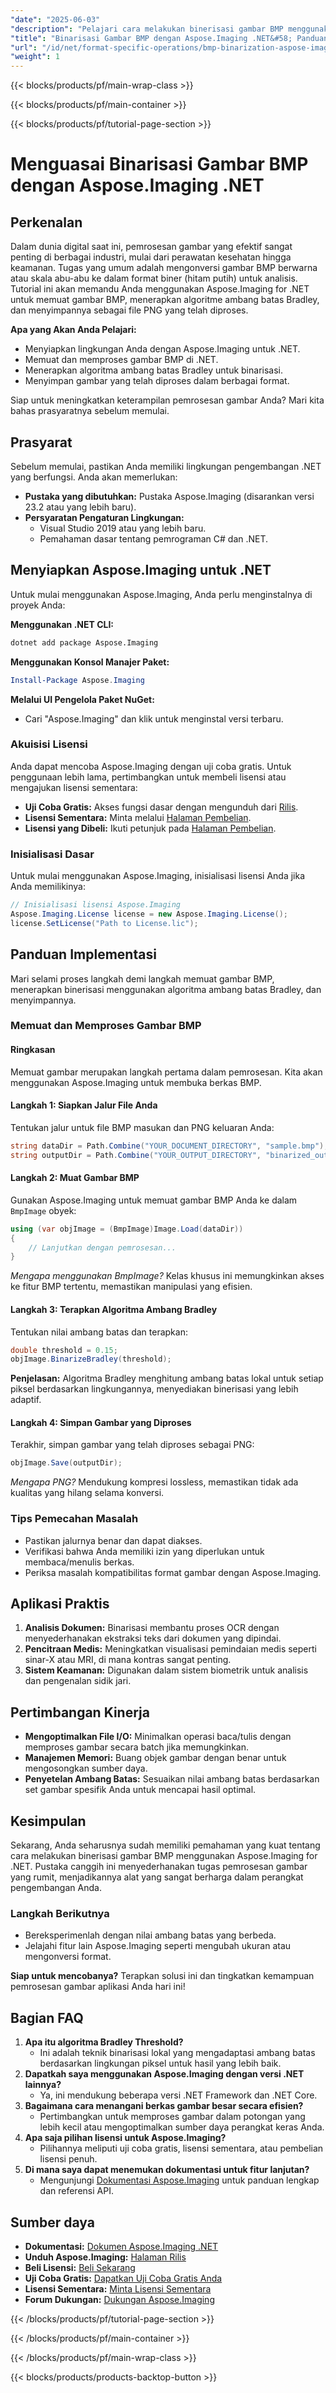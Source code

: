```yaml
---
"date": "2025-06-03"
"description": "Pelajari cara melakukan binerisasi gambar BMP menggunakan algoritma ambang batas Bradley di Aspose.Imaging untuk .NET. Ikuti panduan langkah demi langkah ini untuk pemrosesan gambar yang efisien."
"title": "Binarisasi Gambar BMP dengan Aspose.Imaging .NET&#58; Panduan Lengkap"
"url": "/id/net/format-specific-operations/bmp-binarization-aspose-imaging-net/"
"weight": 1
---
```


{{< blocks/products/pf/main-wrap-class >}}

{{< blocks/products/pf/main-container >}}

{{< blocks/products/pf/tutorial-page-section >}}
# Menguasai Binarisasi Gambar BMP dengan Aspose.Imaging .NET

## Perkenalan

Dalam dunia digital saat ini, pemrosesan gambar yang efektif sangat penting di berbagai industri, mulai dari perawatan kesehatan hingga keamanan. Tugas yang umum adalah mengonversi gambar BMP berwarna atau skala abu-abu ke dalam format biner (hitam putih) untuk analisis. Tutorial ini akan memandu Anda menggunakan Aspose.Imaging for .NET untuk memuat gambar BMP, menerapkan algoritme ambang batas Bradley, dan menyimpannya sebagai file PNG yang telah diproses.

**Apa yang Akan Anda Pelajari:**
- Menyiapkan lingkungan Anda dengan Aspose.Imaging untuk .NET.
- Memuat dan memproses gambar BMP di .NET.
- Menerapkan algoritma ambang batas Bradley untuk binarisasi.
- Menyimpan gambar yang telah diproses dalam berbagai format.

Siap untuk meningkatkan keterampilan pemrosesan gambar Anda? Mari kita bahas prasyaratnya sebelum memulai.

## Prasyarat

Sebelum memulai, pastikan Anda memiliki lingkungan pengembangan .NET yang berfungsi. Anda akan memerlukan:

- **Pustaka yang dibutuhkan:** Pustaka Aspose.Imaging (disarankan versi 23.2 atau yang lebih baru).
- **Persyaratan Pengaturan Lingkungan:**
  - Visual Studio 2019 atau yang lebih baru.
  - Pemahaman dasar tentang pemrograman C# dan .NET.

## Menyiapkan Aspose.Imaging untuk .NET

Untuk mulai menggunakan Aspose.Imaging, Anda perlu menginstalnya di proyek Anda:

**Menggunakan .NET CLI:**

```bash
dotnet add package Aspose.Imaging
```

**Menggunakan Konsol Manajer Paket:**

```powershell
Install-Package Aspose.Imaging
```

**Melalui UI Pengelola Paket NuGet:**
- Cari "Aspose.Imaging" dan klik untuk menginstal versi terbaru.

### Akuisisi Lisensi

Anda dapat mencoba Aspose.Imaging dengan uji coba gratis. Untuk penggunaan lebih lama, pertimbangkan untuk membeli lisensi atau mengajukan lisensi sementara:

- **Uji Coba Gratis:** Akses fungsi dasar dengan mengunduh dari [Rilis](https://releases.aspose.com/imaging/net/).
- **Lisensi Sementara:** Minta melalui [Halaman Pembelian](https://purchase.aspose.com/temporary-license/).
- **Lisensi yang Dibeli:** Ikuti petunjuk pada [Halaman Pembelian](https://purchase.aspose.com/buy).

### Inisialisasi Dasar

Untuk mulai menggunakan Aspose.Imaging, inisialisasi lisensi Anda jika Anda memilikinya:

```csharp
// Inisialisasi lisensi Aspose.Imaging
Aspose.Imaging.License license = new Aspose.Imaging.License();
license.SetLicense("Path to License.lic");
```

## Panduan Implementasi

Mari selami proses langkah demi langkah memuat gambar BMP, menerapkan binerisasi menggunakan algoritma ambang batas Bradley, dan menyimpannya.

### Memuat dan Memproses Gambar BMP

#### Ringkasan

Memuat gambar merupakan langkah pertama dalam pemrosesan. Kita akan menggunakan Aspose.Imaging untuk membuka berkas BMP.

#### Langkah 1: Siapkan Jalur File Anda

Tentukan jalur untuk file BMP masukan dan PNG keluaran Anda:

```csharp
string dataDir = Path.Combine("YOUR_DOCUMENT_DIRECTORY", "sample.bmp");
string outputDir = Path.Combine("YOUR_OUTPUT_DIRECTORY", "binarized_out.png");
```

#### Langkah 2: Muat Gambar BMP

Gunakan Aspose.Imaging untuk memuat gambar BMP Anda ke dalam `BmpImage` obyek:

```csharp
using (var objImage = (BmpImage)Image.Load(dataDir))
{
    // Lanjutkan dengan pemrosesan...
}
```

*Mengapa menggunakan BmpImage?* Kelas khusus ini memungkinkan akses ke fitur BMP tertentu, memastikan manipulasi yang efisien.

#### Langkah 3: Terapkan Algoritma Ambang Bradley

Tentukan nilai ambang batas dan terapkan:

```csharp
double threshold = 0.15;
objImage.BinarizeBradley(threshold);
```

**Penjelasan:** Algoritma Bradley menghitung ambang batas lokal untuk setiap piksel berdasarkan lingkungannya, menyediakan binerisasi yang lebih adaptif.

#### Langkah 4: Simpan Gambar yang Diproses

Terakhir, simpan gambar yang telah diproses sebagai PNG:

```csharp
objImage.Save(outputDir);
```

*Mengapa PNG?* Mendukung kompresi lossless, memastikan tidak ada kualitas yang hilang selama konversi.

### Tips Pemecahan Masalah

- Pastikan jalurnya benar dan dapat diakses.
- Verifikasi bahwa Anda memiliki izin yang diperlukan untuk membaca/menulis berkas.
- Periksa masalah kompatibilitas format gambar dengan Aspose.Imaging.

## Aplikasi Praktis

1. **Analisis Dokumen:** Binarisasi membantu proses OCR dengan menyederhanakan ekstraksi teks dari dokumen yang dipindai.
2. **Pencitraan Medis:** Meningkatkan visualisasi pemindaian medis seperti sinar-X atau MRI, di mana kontras sangat penting.
3. **Sistem Keamanan:** Digunakan dalam sistem biometrik untuk analisis dan pengenalan sidik jari.

## Pertimbangan Kinerja

- **Mengoptimalkan File I/O:** Minimalkan operasi baca/tulis dengan memproses gambar secara batch jika memungkinkan.
- **Manajemen Memori:** Buang objek gambar dengan benar untuk mengosongkan sumber daya.
- **Penyetelan Ambang Batas:** Sesuaikan nilai ambang batas berdasarkan set gambar spesifik Anda untuk mencapai hasil optimal.

## Kesimpulan

Sekarang, Anda seharusnya sudah memiliki pemahaman yang kuat tentang cara melakukan binerisasi gambar BMP menggunakan Aspose.Imaging for .NET. Pustaka canggih ini menyederhanakan tugas pemrosesan gambar yang rumit, menjadikannya alat yang sangat berharga dalam perangkat pengembangan Anda.

### Langkah Berikutnya
- Bereksperimenlah dengan nilai ambang batas yang berbeda.
- Jelajahi fitur lain Aspose.Imaging seperti mengubah ukuran atau mengonversi format.

**Siap untuk mencobanya?** Terapkan solusi ini dan tingkatkan kemampuan pemrosesan gambar aplikasi Anda hari ini!

## Bagian FAQ

1. **Apa itu algoritma Bradley Threshold?**
   - Ini adalah teknik binarisasi lokal yang mengadaptasi ambang batas berdasarkan lingkungan piksel untuk hasil yang lebih baik.
2. **Dapatkah saya menggunakan Aspose.Imaging dengan versi .NET lainnya?**
   - Ya, ini mendukung beberapa versi .NET Framework dan .NET Core.
3. **Bagaimana cara menangani berkas gambar besar secara efisien?**
   - Pertimbangkan untuk memproses gambar dalam potongan yang lebih kecil atau mengoptimalkan sumber daya perangkat keras Anda.
4. **Apa saja pilihan lisensi untuk Aspose.Imaging?**
   - Pilihannya meliputi uji coba gratis, lisensi sementara, atau pembelian lisensi penuh.
5. **Di mana saya dapat menemukan dokumentasi untuk fitur lanjutan?**
   - Mengunjungi [Dokumentasi Aspose.Imaging](https://reference.aspose.com/imaging/net/) untuk panduan lengkap dan referensi API.

## Sumber daya
- **Dokumentasi:** [Dokumen Aspose.Imaging .NET](https://reference.aspose.com/imaging/net/)
- **Unduh Aspose.Imaging:** [Halaman Rilis](https://releases.aspose.com/imaging/net/)
- **Beli Lisensi:** [Beli Sekarang](https://purchase.aspose.com/buy)
- **Uji Coba Gratis:** [Dapatkan Uji Coba Gratis Anda](https://releases.aspose.com/imaging/net/)
- **Lisensi Sementara:** [Minta Lisensi Sementara](https://purchase.aspose.com/temporary-license/)
- **Forum Dukungan:** [Dukungan Aspose.Imaging](https://forum.aspose.com/c/imaging/10)

{{< /blocks/products/pf/tutorial-page-section >}}

{{< /blocks/products/pf/main-container >}}

{{< /blocks/products/pf/main-wrap-class >}}

{{< blocks/products/products-backtop-button >}}